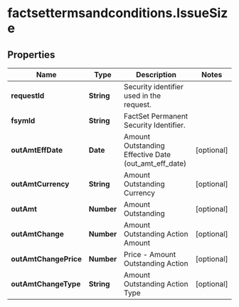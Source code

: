 # factsettermsandconditions.IssueSize

## Properties

Name | Type | Description | Notes
------------ | ------------- | ------------- | -------------
**requestId** | **String** | Security identifier used in the request. | 
**fsymId** | **String** | FactSet Permanent Security Identifier. | 
**outAmtEffDate** | **Date** | Amount Outstanding Effective Date (out_amt_eff_date) | [optional] 
**outAmtCurrency** | **String** | Amount Outstanding Currency | [optional] 
**outAmt** | **Number** | Amount Outstanding | [optional] 
**outAmtChange** | **Number** | Amount Outstanding Action Amount | [optional] 
**outAmtChangePrice** | **Number** | Price - Amount Outstanding Action | [optional] 
**outAmtChangeType** | **String** | Amount Outstanding Action Type | [optional] 


